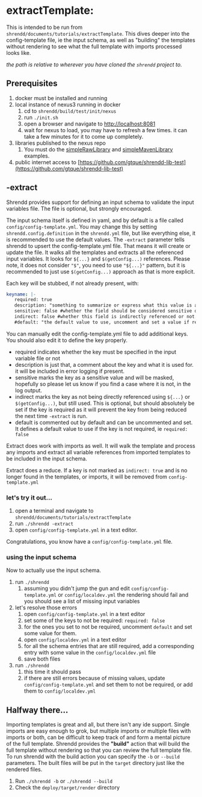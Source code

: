 # extractTemplate: 
This is intended to be run from `shrendd/documents/tutorials/extractTemplate`. This dives deeper into the config-template file, ie the input schema,
as well as "building" the templates without rendering to see what the full template with imports processed looks like.

*the path is relative to wherever you have cloned the `shrendd` project to.* 

## Prerequisites
1. docker must be installed and running
2. local instance of nexus3 running in docker
   1. cd to `shrendd/build/test/init/nexus`
   2. run `./init.sh`
   3. open a browser and navigate to [http://localhost:8081](http://localhost:8081)
   4. wait for nexus to load, you may have to refresh a few times. it can take a few minutes for it to come up completely.
3. libraries published to the nexus repo
   1. You must do the [simpleRawLibrary](https://github.com/gtque/shrendd/tree/main/documents/examples/simpleRawLibrary) and [simpleMavenLibrary](https://github.com/gtque/shrendd/tree/main/documents/examples/simpleMavenLibrary) examples.
4. public internet access to [https://github.com/gtque/shrendd-lib-test](https://github.com/gtque/shrendd-lib-test)

## -extract
Shrendd provides support for defining an input schema to validate the input variables file. The file is optional, but strongly encouraged.

The input schema itself is defined in yaml, and by default is a file called `config/config-template.yml`. You may change this by setting `shrendd.config.definition` in the `shrendd.yml` file, but like everything else, it is recommended to use the default values.
The `-extract` parameter tells shrendd to upsert the config-template.yml file. That means it will create or update the file. It walks all the templates and extracts all the referenced input variables. It looks for `${...}` and `$(getConfig...)` references.
Please note, it does not consider `"$"`, you need to use `"${...}"` pattern, but it is recommended to just use `$(getConfig...)` approach as that is more explicit.

Each key will be stubbed, if not already present, with:
```yaml
keyname: |-
   required: true
   description: "something to summarize or express what this value is and used for"
   sensitive: false #whether the field should be considered sensitive or not, any matching values will be masked in the output.
   indirect: false #whether this field is indirectly referenced or not. If true, will not be deleted on reduce. Not required, if not present assumes false.
   #default: "the default value to use, uncomment and set a value if required is false, delete or leave commented out if required is true"
```
You can manually edit the config-template.yml file to add additional keys.
You should also edit it to define the key properly.
* required indicates whether the key must be specified in the input variable file or not
* description is just that, a comment about the key and what it is used for. it will be included in error logging if present.
* sensitive marks the key as a sensitive value and will be masked, hopefully so please let us know if you find a case where it is not, in the log output.
* indirect marks the key as not being directly referenced using `${...}` or `$(getConfig...)`, but still used. This is optional, but should absolutely be set if the key is required as it will prevent the key from being reduced the next time `-extract` is run.
* default is commented out by default and can be uncommented and set. It defines a default value to use if the key is not required, ie `required: false`

Extract does work with imports as well. It will walk the template and process any imports and extract all variable references from imported templates to be included in the input schema.

Extract does a reduce. If a key is not marked as `indirect: true` and is no longer found in the templates, or imports, it will be removed from `config-template.yml`

### let's try it out...
1. open a terminal and navigate to `shrendd/documents/tutorials/extractTemplate`
2. run `./shrendd -extract`
3. open `config/config-template.yml` in a text editor.

Congratulations, you know have a `config/config-template.yml` file.

### using the input schema
Now to actually use the input schema.

1. run `./shrendd`
   1. assuming you didn't jump the gun and edit `config/config-template.yml` or `config/localdev.yml` the rendering should fail and you should see a list of missing input variables
2. let's resolve those errors
   1. open `config/config-template.yml` in a text editor
   2. set some of the keys to not be required: `required: false`
   3. for the ones you set to not be required, uncomment `default` and set some value for them.
   4. open `config/localdev.yml` in a text editor
   5. for all the schema entries that are still required, add a corresponding entry with some value in the `config/localdev.yml` file
   6. save both files
3. run `./shrendd`
   1. this time it should pass
   2. if there are still errors because of missing values, update `config/config-template.yml` and set them to not be required, or add them to `config/localdev.yml`



## Halfway there...
Importing templates is great and all, but there isn't any ide support. Single imports are easy enough to grok, but multiple imports or multiple files with imports or both,
can be difficult to keep track of and form a mental picture of the full template. Shrendd provides the **"build"** action that will build the full template without rendering so that you can review the full template file.
To run shrendd with the build action you can specify the `-b` or `--build` parameters. The built files will be put in the `target` directory just like the rendered files.

1. Run `./shrendd -b` or `./shrendd --build`
2. Check the `deploy/target/render` directory
